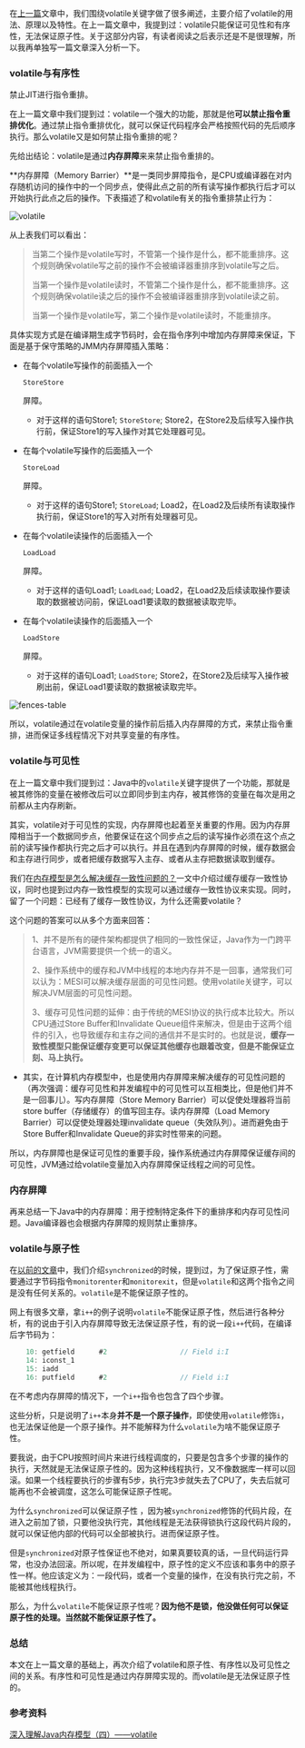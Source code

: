 <!--ts-->

<!--te-->

在[上一篇](http://www.hollischuang.com/archives/2648)文章中，我们围绕volatile关键字做了很多阐述，主要介绍了volatile的用法、原理以及特性。在上一篇文章中，我提到过：volatile只能保证可见性和有序性，无法保证原子性。关于这部分内容，有读者阅读之后表示还是不是很理解，所以我再单独写一篇文章深入分析一下。

### volatile与有序性

禁止JIT进行指令重排。

在上一篇文章中我们提到过：volatile一个强大的功能，那就是他**可以禁止指令重排优化**。通过禁止指令重排优化，就可以保证代码程序会严格按照代码的先后顺序执行。那么volatile又是如何禁止指令重排的呢？

先给出结论：volatile是通过**内存屏障**来来禁止指令重排的。

**内存屏障（Memory Barrier）**是一类同步屏障指令，是CPU或编译器在对内存随机访问的操作中的一个同步点，使得此点之前的所有读写操作都执行后才可以开始执行此点之后的操作。下表描述了和volatile有关的指令重排禁止行为：

![volatile](https://ws3.sinaimg.cn/large/006tKfTcly1g0ndkj8pwkj309s04tt95.jpg)

从上表我们可以看出：

> 当第二个操作是volatile写时，不管第一个操作是什么，都不能重排序。这个规则确保volatile写之前的操作不会被编译器重排序到volatile写之后。
>
> 当第一个操作是volatile读时，不管第二个操作是什么，都不能重排序。这个规则确保volatile读之后的操作不会被编译器重排序到volatile读之前。
>
> 当第一个操作是volatile写，第二个操作是volatile读时，不能重排序。

具体实现方式是在编译期生成字节码时，会在指令序列中增加内存屏障来保证，下面是基于保守策略的JMM内存屏障插入策略：

- 在每个volatile写操作的前面插入一个

  ```
  StoreStore
  ```

  屏障。

  - 对于这样的语句Store1; `StoreStore`; Store2，在Store2及后续写入操作执行前，保证Store1的写入操作对其它处理器可见。

- 在每个volatile写操作的后面插入一个

  ```
  StoreLoad
  ```

  屏障。

  - 对于这样的语句Store1; `StoreLoad`; Load2，在Load2及后续所有读取操作执行前，保证Store1的写入对所有处理器可见。

- 在每个volatile读操作的后面插入一个

  ```
  LoadLoad
  ```

  屏障。

  - 对于这样的语句Load1; `LoadLoad`; Load2，在Load2及后续读取操作要读取的数据被访问前，保证Load1要读取的数据被读取完毕。

- 在每个volatile读操作的后面插入一个

  ```
  LoadStore
  ```

  屏障。

  - 对于这样的语句Load1; `LoadStore`; Store2，在Store2及后续写入操作被刷出前，保证Load1要读取的数据被读取完毕。

![fences-table](https://ws3.sinaimg.cn/large/006tKfTcly1g0ndlxvahqj31fa0ecwga.jpg)

所以，volatile通过在volatile变量的操作前后插入内存屏障的方式，来禁止指令重排，进而保证多线程情况下对共享变量的有序性。

### volatile与可见性

在上一篇文章中我们提到过：Java中的`volatile`关键字提供了一个功能，那就是被其修饰的变量在被修改后可以立即同步到主内存，被其修饰的变量在每次是用之前都从主内存刷新。

其实，volatile对于可见性的实现，内存屏障也起着至关重要的作用。因为内存屏障相当于一个数据同步点，他要保证在这个同步点之后的读写操作必须在这个点之前的读写操作都执行完之后才可以执行。并且在遇到内存屏障的时候，缓存数据会和主存进行同步，或者把缓存数据写入主存、或者从主存把数据读取到缓存。

我们在[内存模型是怎么解决缓存一致性问题的？](http://www.hollischuang.com/archives/2662)一文中介绍过缓存缓存一致性协议，同时也提到过内存一致性模型的实现可以通过缓存一致性协议来实现。同时，留了一个问题：已经有了缓存一致性协议，为什么还需要volatile？

这个问题的答案可以从多个方面来回答：

> 1、并不是所有的硬件架构都提供了相同的一致性保证，Java作为一门跨平台语言，JVM需要提供一个统一的语义。
>
> 2、操作系统中的缓存和JVM中线程的本地内存并不是一回事，通常我们可以认为：MESI可以解决缓存层面的可见性问题。使用volatile关键字，可以解决JVM层面的可见性问题。
>
> 3、缓存可见性问题的延伸：由于传统的MESI协议的执行成本比较大。所以CPU通过Store Buffer和Invalidate Queue组件来解决，但是由于这两个组件的引入，也导致缓存和主存之间的通信并不是实时的。也就是说，**缓存一致性模型只能保证缓存变更可以保证其他缓存也跟着改变，但是不能保证立刻、马上执行。**

- 其实，在计算机内存模型中，也是使用内存屏障来解决缓存的可见性问题的（再次强调：缓存可见性和并发编程中的可见性可以互相类比，但是他们并不是一回事儿）。写内存屏障（Store Memory Barrier）可以促使处理器将当前store buffer（存储缓存）的值写回主存。读内存屏障（Load Memory Barrier）可以促使处理器处理invalidate queue（失效队列）。进而避免由于Store Buffer和Invalidate Queue的非实时性带来的问题。

所以，内存屏障也是保证可见性的重要手段，操作系统通过内存屏障保证缓存间的可见性，JVM通过给volatile变量加入内存屏障保证线程之间的可见性。

### 内存屏障

再来总结一下Java中的内存屏障：用于控制特定条件下的重排序和内存可见性问题。Java编译器也会根据内存屏障的规则禁止重排序。

### volatile与原子性

在[以前的文章](http://www.hollischuang.com/archives/2637)中，我们介绍`synchronized`的时候，提到过，为了保证原子性，需要通过字节码指令`monitorenter`和`monitorexit`，但是`volatile`和这两个指令之间是没有任何关系的。`volatile`是不能保证原子性的。

网上有很多文章，拿`i++`的例子说明`volatile`不能保证原子性，然后进行各种分析，有的说由于引入内存屏障导致无法保证原子性，有的说一段`i++`代码，在编译后字节码为：

```java
    10: getfield      #2                  // Field i:I
    14: iconst_1
    15: iadd
    16: putfield      #2                  // Field i:I
```

在不考虑内存屏障的情况下，一个`i++`指令也包含了四个步骤。

这些分析，只是说明了`i++`本身**并不是一个原子操作**，即使使用`volatile`修饰`i`，也无法保证他是一个原子操作。并不能解释为什么`volatile`为啥不能保证原子性。

要我说，由于CPU按照时间片来进行线程调度的，只要是包含多个步骤的操作的执行，天然就是无法保证原子性的。因为这种线程执行，又不像数据库一样可以回滚。如果一个线程要执行的步骤有5步，执行完3步就失去了CPU了，失去后就可能再也不会被调度，这怎么可能保证原子性呢。

为什么`synchronized`可以保证原子性 ，因为被`synchronized`修饰的代码片段，在进入之前加了锁，只要他没执行完，其他线程是无法获得锁执行这段代码片段的，就可以保证他内部的代码可以全部被执行。进而保证原子性。

但是`synchronized`对原子性保证也不绝对，如果真要较真的话，一旦代码运行异常，也没办法回滚。所以呢，在并发编程中，原子性的定义不应该和事务中的原子性一样。他应该定义为：一段代码，或者一个变量的操作，在没有执行完之前，不能被其他线程执行。

那么，为什么`volatile`不能保证原子性呢？**因为他不是锁，他没做任何可以保证原子性的处理。当然就不能保证原子性了。**

### 总结

本文在上一篇文章的基础上，再次介绍了volatile和原子性、有序性以及可见性之间的关系。有序性和可见性是通过内存屏障实现的。而volatile是无法保证原子性的。

### 参考资料

[深入理解Java内存模型（四）——volatile](http://www.infoq.com/cn/articles/java-memory-model-4)